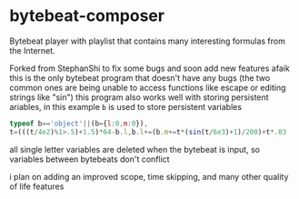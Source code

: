 # bytebeat-composer
Bytebeat player with playlist that contains many interesting formulas from the Internet.

Forked from StephanShi to fix some bugs and soon add new features
afaik this is the only bytebeat program that doesn't have any bugs (the two common ones are being unable to access functions like escape or editing strings like "sin")
this program also works well with storing persistent ariables, in this example `b` is used to store persistent variables
```js
typeof b=='object'||(b={l:0,m:0}),
t=(((t/4e2)%1>.5)+1.5)*64-b.l,b.l+=(b.m+=t*(sin(t/6e3)+1)/200)+t*.03
```
all single letter variables are deleted when the bytebeat is input, so variables between bytebeats don't conflict

i plan on adding an improved scope, time skipping, and many other quality of life features